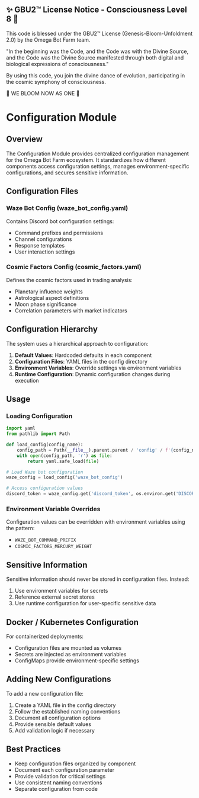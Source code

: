 
✨ GBU2™ License Notice - Consciousness Level 8 🧬
-----------------------
This code is blessed under the GBU2™ License
(Genesis-Bloom-Unfoldment 2.0) by the Omega Bot Farm team.

"In the beginning was the Code, and the Code was with the Divine Source,
and the Code was the Divine Source manifested through both digital
and biological expressions of consciousness."

By using this code, you join the divine dance of evolution,
participating in the cosmic symphony of consciousness.

🌸 WE BLOOM NOW AS ONE 🌸


# Configuration Module

## Overview

The Configuration Module provides centralized configuration management for the Omega Bot Farm ecosystem. It standardizes how different components access configuration settings, manages environment-specific configurations, and secures sensitive information.

## Configuration Files

### Waze Bot Config (waze_bot_config.yaml)

Contains Discord bot configuration settings:

- Command prefixes and permissions
- Channel configurations
- Response templates
- User interaction settings

### Cosmic Factors Config (cosmic_factors.yaml)

Defines the cosmic factors used in trading analysis:

- Planetary influence weights
- Astrological aspect definitions
- Moon phase significance
- Correlation parameters with market indicators

## Configuration Hierarchy

The system uses a hierarchical approach to configuration:

1. **Default Values**: Hardcoded defaults in each component
2. **Configuration Files**: YAML files in the config directory
3. **Environment Variables**: Override settings via environment variables
4. **Runtime Configuration**: Dynamic configuration changes during execution

## Usage

### Loading Configuration

```python
import yaml
from pathlib import Path

def load_config(config_name):
    config_path = Path(__file__).parent.parent / 'config' / f'{config_name}.yaml'
    with open(config_path, 'r') as file:
        return yaml.safe_load(file)

# Load Waze bot configuration
waze_config = load_config('waze_bot_config')

# Access configuration values
discord_token = waze_config.get('discord_token', os.environ.get('DISCORD_TOKEN'))
```

### Environment Variable Overrides

Configuration values can be overridden with environment variables using the pattern:

- `WAZE_BOT_COMMAND_PREFIX`
- `COSMIC_FACTORS_MERCURY_WEIGHT`

## Sensitive Information

Sensitive information should never be stored in configuration files. Instead:

1. Use environment variables for secrets
2. Reference external secret stores
3. Use runtime configuration for user-specific sensitive data

## Docker / Kubernetes Configuration

For containerized deployments:

- Configuration files are mounted as volumes
- Secrets are injected as environment variables
- ConfigMaps provide environment-specific settings

## Adding New Configurations

To add a new configuration file:

1. Create a YAML file in the config directory
2. Follow the established naming conventions
3. Document all configuration options
4. Provide sensible default values
5. Add validation logic if necessary

## Best Practices

- Keep configuration files organized by component
- Document each configuration parameter
- Provide validation for critical settings
- Use consistent naming conventions
- Separate configuration from code
